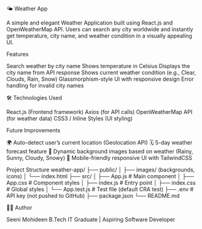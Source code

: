🌤️ Weather App

A simple and elegant Weather Application built using React.js and OpenWeatherMap API.
Users can search any city worldwide and instantly get temperature, city name, and weather condition in a visually appealing UI.

Features

 Search weather by city name
 Shows temperature in Celsius
 Displays the city name from API response
 Shows current weather condition (e.g., Clear, Clouds, Rain, Snow)
 Glassmorphism-style UI with responsive design
 Error handling for invalid city names
 
 
🛠️ Technologies Used
 
 React.js (Frontend framework)
 Axios (for API calls)
 OpenWeatherMap API (for weather data)
 CSS3 / Inline Styles (UI styling)

 Future Improvements

🌍 Auto-detect user’s current location (Geolocation API)
🗓️ 5-day weather forecast feature
🎨 Dynamic background images based on weather (Rainy, Sunny, Cloudy, Snowy)
📱 Mobile-friendly responsive UI with TailwindCSS


Project Structure
weather-app/
├── public/
│   ├── images/ (backgrounds, icons)
│   └── index.html
├── src/
│   ├── App.js       # Main component
│   ├── App.css      # Component styles
│   ├── index.js     # Entry point
│   ├── index.css    # Global styles
│   └── App.test.js  # Test file (default CRA test)
├── .env             # API key (not pushed to GitHub)
├── package.json
└── README.md

👩‍💻 Author

Seeni Mohideen
B.Tech IT Graduate | Aspiring Software Developer